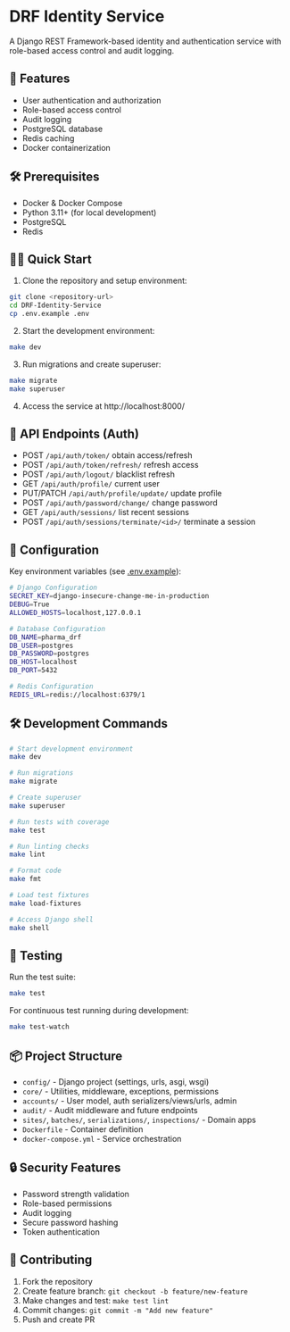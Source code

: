# DRF Identity Service

A Django REST Framework-based identity and authentication service with role-based access control and audit logging.

## 🚀 Features

- User authentication and authorization
- Role-based access control 
- Audit logging
- PostgreSQL database
- Redis caching
- Docker containerization

## 🛠️ Prerequisites

- Docker & Docker Compose
- Python 3.11+ (for local development)
- PostgreSQL
- Redis

## 🏃‍♂️ Quick Start

1. Clone the repository and setup environment:
```bash
git clone <repository-url>
cd DRF-Identity-Service
cp .env.example .env
```

2. Start the development environment:
```bash
make dev
```

3. Run migrations and create superuser:
```bash
make migrate
make superuser
```

4. Access the service at http://localhost:8000/

## 🔌 API Endpoints (Auth)

- POST `/api/auth/token/` obtain access/refresh
- POST `/api/auth/token/refresh/` refresh access
- POST `/api/auth/logout/` blacklist refresh
- GET `/api/auth/profile/` current user
- PUT/PATCH `/api/auth/profile/update/` update profile
- POST `/api/auth/password/change/` change password
- GET `/api/auth/sessions/` list recent sessions
- POST `/api/auth/sessions/terminate/<id>/` terminate a session

## 🔧 Configuration

Key environment variables (see [.env.example](.env.example)):

```bash
# Django Configuration
SECRET_KEY=django-insecure-change-me-in-production
DEBUG=True
ALLOWED_HOSTS=localhost,127.0.0.1

# Database Configuration
DB_NAME=pharma_drf
DB_USER=postgres
DB_PASSWORD=postgres
DB_HOST=localhost
DB_PORT=5432

# Redis Configuration
REDIS_URL=redis://localhost:6379/1
```

## 🛠️ Development Commands

```bash
# Start development environment
make dev

# Run migrations
make migrate

# Create superuser
make superuser

# Run tests with coverage
make test

# Run linting checks
make lint

# Format code
make fmt

# Load test fixtures
make load-fixtures

# Access Django shell
make shell
```

## 🧪 Testing

Run the test suite:

```bash
make test
```

For continuous test running during development:

```bash
make test-watch
```

## 📦 Project Structure

- `config/` - Django project (settings, urls, asgi, wsgi)
- `core/` - Utilities, middleware, exceptions, permissions
- `accounts/` - User model, auth serializers/views/urls, admin
- `audit/` - Audit middleware and future endpoints
- `sites/`, `batches/`, `serializations/`, `inspections/` - Domain apps
- `Dockerfile` - Container definition
- `docker-compose.yml` - Service orchestration

## 🔒 Security Features

- Password strength validation
- Role-based permissions
- Audit logging
- Secure password hashing
- Token authentication

## 🤝 Contributing

1. Fork the repository
2. Create feature branch: `git checkout -b feature/new-feature`
3. Make changes and test: `make test lint`
4. Commit changes: `git commit -m "Add new feature"`
5. Push and create PR